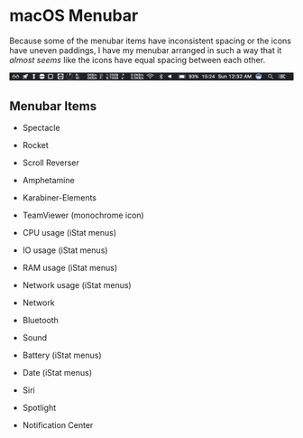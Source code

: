 # macOS Menubar

Because some of the menubar items have inconsistent spacing or the icons have uneven paddings, I have my menubar arranged in such a way that it *almost seems* like the icons have equal spacing between each other.

![menubar][menubar]

## Menubar Items

* Spectacle

* Rocket

* Scroll Reverser

* Amphetamine

* Karabiner-Elements

* TeamViewer (monochrome icon)

* CPU usage (iStat menus)

* IO usage (iStat menus)

* RAM usage (iStat menus)

* Network usage (iStat menus)

* Network

* Bluetooth

* Sound

* Battery (iStat menus)

* Date (iStat menus)

* Siri

* Spotlight

* Notification Center

[menubar]: https://github.com/b-ggs/macos-configs/blob/master/_assets/menubar.png
